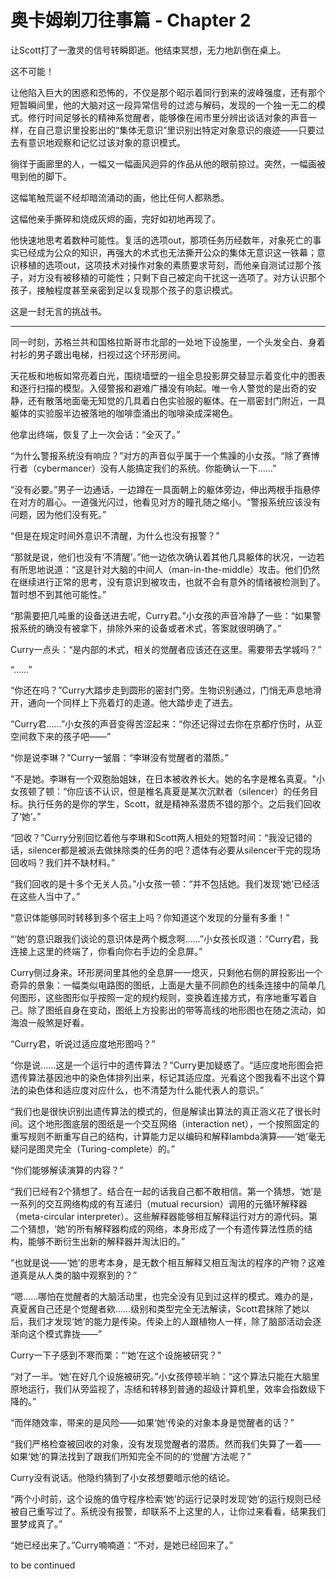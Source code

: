 # 奥卡姆剃刀往事篇 - Chapter 2

让Scott打了一激灵的信号转瞬即逝。他结束冥想，无力地趴倒在桌上。

这不可能！

让他陷入巨大的困惑和恐怖的，不仅是那个昭示着同行到来的波峰强度，还有那个短暂瞬间里，他的大脑对这一段异常信号的过滤与解码，发现的一个独一无二的模式。修行时间足够长的精神系觉醒者，能够像在闹市里分辨出谈话对象的声音一样，在自己意识里投影出的“集体无意识”里识别出特定对象意识的痕迹——只要过去有意识地观察和记忆过该对象的意识模式。

徜徉于画廊里的人，一幅又一幅画风迥异的作品从他的眼前掠过。突然，一幅画被甩到他的脚下。

这幅笔触荒诞不经却暗流涌动的画，他比任何人都熟悉。

这幅他亲手撕碎和烧成灰烬的画，完好如初地再现了。

他快速地思考着数种可能性。复活的选项out，那项任务历经数年，对象死亡的事实已经成为公众的知识，再强大的术式也无法撕开公众的集体无意识这一铁幕；意识移植的选项out，这项技术对操作对象的素质要求苛刻，而他亲自测试过那个孩子，对方没有被移植的可能性；只剩下自己被定向干扰这一选项了。对方认识那个孩子，接触程度甚至亲密到足以复现那个孩子的意识模式。

这是一封无言的挑战书。

--------

同一时刻，苏格兰共和国格拉斯哥市北部的一处地下设施里，一个头发全白、身着衬衫的男子踱出电梯，扫视过这个环形房间。

天花板和地板如常亮着白光，围绕墙壁的一组全息投影屏交替显示着变化中的图表和逐行扫描的模型。入侵警报和避难广播没有响起。唯一令人警觉的是出奇的安静，还有散落地面毫无知觉的几具着白色实验服的躯体。在一扇密封门附近，一具躯体的实验服半边被落地的咖啡壶涌出的咖啡染成深褐色。

他拿出终端，恢复了上一次会话：“全灭了。”

“为什么警报系统没有响应？”对方的声音似乎属于一个焦躁的小女孩。“除了赛博行者（cybermancer）没有人能搞定我们的系统。你能确认一下……”

“没有必要。”男子一边通话，一边蹲在一具面朝上的躯体旁边，伸出两根手指悬停在对方的眉心。一道强光闪过，他看见对方的瞳孔随之缩小。“警报系统应该没有问题，因为他们没有死。”

“但是在规定时间外意识不清醒，为什么也没有报警？”

“那就是说，他们也没有‘不清醒’。”他一边依次确认着其他几具躯体的状况，一边若有所思地说道：“这是针对大脑的中间人（man-in-the-middle）攻击。他们仍然在继续进行正常的思考，没有意识到被攻击，也就不会有意外的情绪被检测到了。暂时想不到其他可能性。”

“那需要把几吨重的设备送进去呢，Curry君。”小女孩的声音冷静了一些：“如果警报系统的确没有被拿下，排除外来的设备或者术式，答案就很明确了。”

Curry一点头：“是内部的术式，相关的觉醒者应该还在这里。需要带去学城吗？”

“……”

“你还在吗？”Curry大踏步走到圆形的密封门旁。生物识别通过，门悄无声息地滑开，通向一个同样上下亮着灯的走道。他大踏步走了进去。

“Curry君……”小女孩的声音变得苦涩起来：“你还记得过去你在京都疗伤时，从亚空间救下来的孩子吧——”

“你是说李琳？”Curry一皱眉：“李琳没有觉醒者的潜质。”

"不是她。李琳有一个双胞胎姐妹，在日本被收养长大。她的名字是椎名真夏。"小女孩顿了顿：“你应该不认识，但是椎名真夏是某次沉默者（silencer）的任务目标。执行任务的是你的学生，Scott，就是精神系潜质不错的那个。之后我们回收了‘她’。”

“回收？”Curry分别回忆着他与李琳和Scott两人相处的短暂时间：“我没记错的话，silencer都是被派去做抹除类的任务的吧？遗体有必要从silencer干完的现场回收吗？我们并不缺材料。”

“我们回收的是十多个无关人员。”小女孩一顿：“并不包括她。我们发现‘她’已经活在这些人当中了。”

“意识体能够同时转移到多个宿主上吗？你知道这个发现的分量有多重！”

“‘她’的意识跟我们谈论的意识体是两个概念啊……”小女孩长叹道：“Curry君，我连接上这里的终端了，你看向你右手边的全息屏。”

Curry侧过身来。环形房间里其他的全息屏一一熄灭，只剩他右侧的屏投影出一个奇异的景象：一幅类似电路图的图纸，上面是大量不同颜色的线条连接中的简单几何图形，这些图形似乎按照一定的规约规则，变换着连接方式，有序地重写着自己。除了图纸自身在变动，图纸上方投影出的带等高线的地形图也在随之流动，如海浪一般煞是好看。

“Curry君，听说过适应度地形图吗？”

“你是说……这是一个运行中的遗传算法？”Curry更加疑惑了。“适应度地形图会把遗传算法基因池中的染色体排列出来，标记其适应度。光看这个图我看不出这个算法的染色体和适应度对应什么，也不清楚为什么能代表人的意识。”

“我们也是很快识别出遗传算法的模式的，但是解读出算法的真正涵义花了很长时间。这个地形图底层的图纸是一个交互网络（interaction net），一个按照固定的重写规则不断重写自己的结构，计算能力足以编码和解释lambda演算——‘她’毫无疑问是图灵完全（Turing-complete）的。”

“你们能够解读演算的内容？”

“我们已经有2个猜想了。结合在一起的话我自己都不敢相信。第一个猜想，‘她’是一系列的交互网络构成的有互递归（mutual recursion）调用的元循环解释器（meta-circular interpreter）。这些解释器能够相互解释运行对方的源代码。第二个猜想，‘她’的所有解释器构成的网络，本身形成了一个有遗传算法性质的结构，能够不断衍生出新的解释器并淘汰旧的。”

“也就是说——‘她’的思考本身，是无数个相互解释又相互淘汰的程序的产物？这难道真是从人类的脑中观察到的？”

“嗯……哪怕在觉醒者的大脑活动里，也完全没有见到过这样的模式。难办的是，真夏酱自己还是个觉醒者欸……级别和类型完全无法解读，Scott君抹除了她以后，我们才发现‘她’的能力是传染。传染上的人跟植物人一样，除了脑部活动会逐渐向这个模式靠拢——”

Curry一下子感到不寒而栗：“‘她’在这个设施被研究？”

“对了一半。‘她’在好几个设施被研究。”小女孩停顿半晌：“这个算法只能在大脑里原地运行，我们从旁监视了，冻结和转移到普通的超级计算机里，效率会指数级下降的。”

“而伴随效率，带来的是风险——如果‘她’传染的对象本身是觉醒者的话？”

“我们严格检查被回收的对象，没有发现觉醒者的潜质。然而我们失算了一着——如果‘她’的算法找到了跟我们所知完全不同的的‘觉醒’方法呢？”

Curry没有说话。他隐约猜到了小女孩想要暗示他的结论。

“两个小时前，这个设施的值守程序检索‘她’的运行记录时发现‘她’的运行规则已经被自己重写过了。系统没有报警，却联系不上这里的人，让你过来看看，结果我们噩梦成真了。”

“她已经出来了。”Curry喃喃道：“不对，是她已经回来了。”

to be continued
